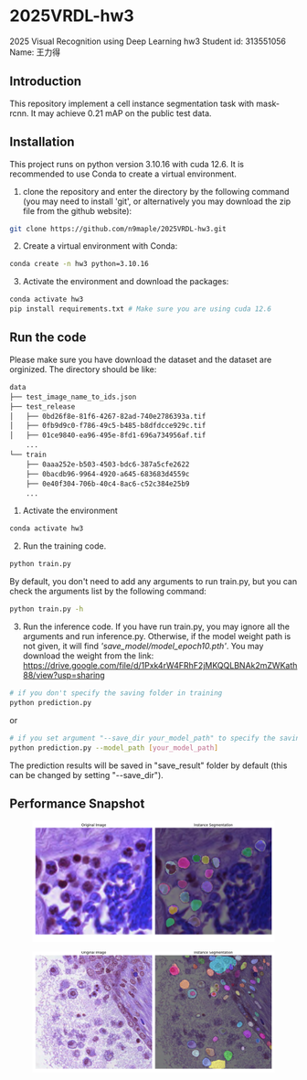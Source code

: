 # 2025VRDL-hw3
2025 Visual Recognition using Deep Learning hw3
Student id: 313551056
Name: 王力得

## Introduction
This repository implement a cell instance segmentation task with mask-rcnn. It may achieve 0.21 mAP on the public test data.
## Installation
This project runs on python version 3.10.16 with cuda 12.6. It is recommended to use Conda to create a virtual environment.

1. clone the repository and enter the directory by the following command (you may need to install 'git', or alternatively you may download the zip file from the github website):

```bash
git clone https://github.com/n9maple/2025VRDL-hw3.git
```

2. Create a virtual environment with Conda:

```bash
conda create -n hw3 python=3.10.16
```

3. Activate the environment and download the packages:

```bash
conda activate hw3
pip install requirements.txt # Make sure you are using cuda 12.6
```

## Run the code
Please make sure you have download the dataset and the dataset are orginized. The directory should be like:
```bash
data
├── test_image_name_to_ids.json
├── test_release
│   ├── 0bd26f8e-81f6-4267-82ad-740e2786393a.tif
│   ├── 0fb9d9c0-f786-49c5-b485-b8dfdcce929c.tif
│   ├── 01ce9840-ea96-495e-8fd1-696a734956af.tif
    ...
└── train
    ├── 0aaa252e-b503-4503-bdc6-387a5cfe2622
    ├── 0bacdb96-9964-4920-a645-683683d4559c
    ├── 0e40f304-706b-40c4-8ac6-c52c384e25b9
    ...

```
1. Activate the environment

```bash
conda activate hw3
```

2. Run the training code.
```bash
python train.py
```
By default, you don't need to add any arguments to run train.py, but you can check the arguments list by the following command:

```bash
python train.py -h
```

3. Run the inference code. If you have run train.py, you may ignore all the arguments and run inference.py. Otherwise, if the model weight path is not given, it will find *'save_model/model_epoch10.pth'*. You may download the weight from the link: 
https://drive.google.com/file/d/1Pxk4rW4FRhF2jMKQQLBNAk2mZWKath88/view?usp=sharing

```bash
# if you don't specify the saving folder in training
python prediction.py
```
or

```bash
# if you set argument "--save_dir your_model_path" to specify the saving folder in training, or you don't want to use "model_epoch10.pth".
python prediction.py --model_path [your_model_path]
```

The prediction results will be saved in "save_result" folder by default (this can be changed by setting "--save_dir").

## Performance Snapshot

<figure>
  <img src="images/vis_image_7.png">
</figure>

<figure>
  <img src="images/vis_image_34.png">
</figure>